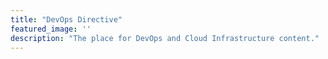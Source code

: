 ```yaml
---
title: "DevOps Directive"
featured_image: ''
description: "The place for DevOps and Cloud Infrastructure content."
---
```

